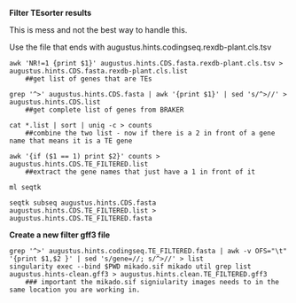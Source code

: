 **Filter TEsorter results**

This is mess and not the best way to handle this. 

Use the file that ends with augustus.hints.codingseq.rexdb-plant.cls.tsv

```
awk 'NR!=1 {print $1}' augustus.hints.CDS.fasta.rexdb-plant.cls.tsv > augustus.hints.CDS.fasta.rexdb-plant.cls.list 
    ##get list of genes that are TEs

grep '^>' augustus.hints.CDS.fasta | awk '{print $1}' | sed 's/^>//' > augustus.hints.CDS.list  
    ##get complete list of genes from BRAKER

cat *.list | sort | uniq -c > counts  
    ##combine the two list - now if there is a 2 in front of a gene name that means it is a TE gene

awk '{if ($1 == 1) print $2}' counts > augustus.hints.CDS.TE_FILTERED.list  
    ##extract the gene names that just have a 1 in front of it
    
ml seqtk

seqtk subseq augustus.hints.CDS.fasta augustus.hints.CDS.TE_FILTERED.list > augustus.hints.CDS.TE_FILTERED.fasta
```
**Create a new filter gff3 file**
```
grep '^>' augustus.hints.codingseq.TE_FILTERED.fasta | awk -v OFS="\t" '{print $1,$2 }' | sed 's/gene=//; s/^>//' > list
singularity exec --bind $PWD mikado.sif mikado util grep list augustus.hints-clean.gff3 > augustus.hints.clean.TE_FILTERED.gff3
    ### important the mikado.sif signiularity images needs to in the same location you are working in.
```
